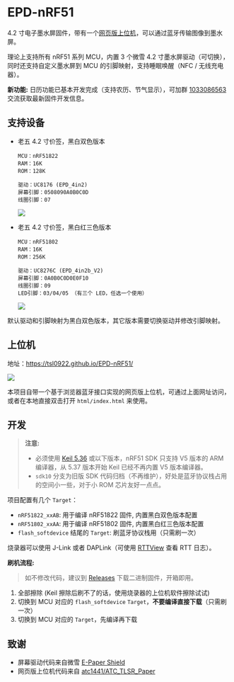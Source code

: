 # EPD-nRF51

4.2 寸电子墨水屏固件，带有一个[网页版上位机](https://tsl0922.github.io/EPD-nRF51/)，可以通过蓝牙传输图像到墨水屏。

理论上支持所有 nRF51 系列 MCU，内置 3 个微雪 4.2 寸墨水屏驱动（可切换），同时还支持自定义墨水屏到 MCU 的引脚映射，支持睡眠唤醒（NFC / 无线充电器）。

**新功能:** 日历功能已基本开发完成（支持农历、节气显示），可加群 [1033086563](https://qm.qq.com/q/WEBAZgyyc2) 交流获取最新固件开发信息。

## 支持设备

- 老五 4.2 寸价签，黑白双色版本

	```
	MCU：nRF51822
	RAM：16K
	ROM：128K

	驱动：UC8176 (EPD_4in2)
	屏幕引脚：0508090A0B0C0D
	线圈引脚：07
	```

	![](html/images/1.jpg)

- 老五 4.2 寸价签，黑白红三色版本

	```
	MCU：nRF51802
	RAM：16K
	ROM：256K

	驱动：UC8276C (EPD_4in2b_V2)
	屏幕引脚：0A0B0C0D0E0F10
	线圈引脚：09
	LED引脚：03/04/05 （有三个 LED，任选一个使用）
	```

	![](html/images/2.jpg)

默认驱动和引脚映射为黑白双色版本，其它版本需要切换驱动并修改引脚映射。

## 上位机

地址：https://tsl0922.github.io/EPD-nRF51/ 

![](html/images/0.jpg)

本项目自带一个基于浏览器蓝牙接口实现的网页版上位机，可通过上面网址访问，或者在本地直接双击打开 `html/index.html` 来使用。

## 开发

> **注意:**
> - 必须使用 [Keil 5.36](https://img.anfulai.cn/bbs/96992/MDK536.EXE) 或以下版本，nRF51 SDK 只支持 V5 版本的 ARM 编译器，从 5.37 版本开始 Keil 已经不再内置 V5 版本编译器。
> - `sdk10` 分支为旧版 SDK 代码归档（不再维护），好处是蓝牙协议栈占用的空间小一些，对于小 ROM 芯片友好一点点。

项目配置有几个 `Target`：

- `nRF51822_xxAB`: 用于编译 nRF51822 固件, 内置黑白双色版本配置
- `nRF51802_xxAA`: 用于编译 nRF51802 固件, 内置黑白红三色版本配置
- `flash_softdevice` 结尾的 `Target`: 刷蓝牙协议栈用（只需刷一次）

烧录器可以使用 J-Link 或者 DAPLink（可使用 [RTTView](https://github.com/XIVN1987/RTTView) 查看 RTT 日志）。

**刷机流程:**

> 如不修改代码，建议到 [Releases](https://github.com/tsl0922/EPD-nRF51/releases) 下载二进制固件，开箱即用。

1. 全部擦除 (Keil 擦除后刷不了的话，使用烧录器的上位机软件擦除试试)
2. 切换到 MCU 对应的 `flash_softdevice` `Target`，**不要编译直接下载**（只需刷一次）
3. 切换到 MCU 对应的 `Target`，先编译再下载

## 致谢

- 屏幕驱动代码来自微雪 [E-Paper Shield](https://www.waveshare.net/wiki/E-Paper_Shield)
- 网页版上位机代码来自 [atc1441/ATC_TLSR_Paper](https://github.com/atc1441/ATC_TLSR_Paper)
